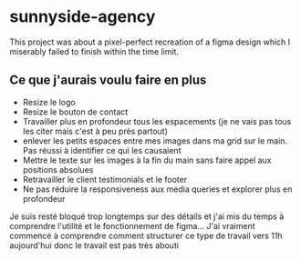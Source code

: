 # sunnyside-agency

This project was about a pixel-perfect recreation of a figma design which I miserably failed to finish within the time limit.

## Ce que j'aurais voulu faire en plus

* Resize le logo
* Resize le bouton de contact
* Travailler plus en profondeur tous les espacements (je ne vais pas tous les citer mais c'est à peu près partout)
* enlever les petits espaces entre mes images dans ma grid sur le main. Pas réussi à identifier ce qui les causaient
* Mettre le texte sur les images à la fin du main sans faire appel aux positions absolues
* Retravailler le client testimonials et le footer
* Ne pas réduire la responsiveness aux media queries et explorer plus en profondeur

Je suis resté bloqué trop longtemps sur des détails et j'ai mis du temps à comprendre l'utilité et le fonctionnement de figma... J'ai vraiment commencé à comprendre comment structurer ce type de travail vers 11h aujourd'hui donc le travail est pas très abouti